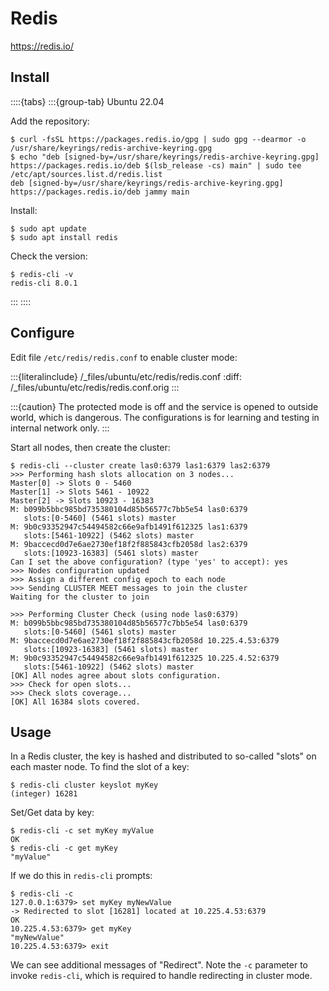# Redis

<https://redis.io/>

## Install

::::{tabs}
:::{group-tab} Ubuntu 22.04

Add the repository:

```console
$ curl -fsSL https://packages.redis.io/gpg | sudo gpg --dearmor -o /usr/share/keyrings/redis-archive-keyring.gpg
$ echo "deb [signed-by=/usr/share/keyrings/redis-archive-keyring.gpg] https://packages.redis.io/deb $(lsb_release -cs) main" | sudo tee /etc/apt/sources.list.d/redis.list
deb [signed-by=/usr/share/keyrings/redis-archive-keyring.gpg] https://packages.redis.io/deb jammy main
```

Install:

```console
$ sudo apt update
$ sudo apt install redis
```

Check the version:

```console
$ redis-cli -v
redis-cli 8.0.1
```

:::
::::

## Configure

Edit file `/etc/redis/redis.conf` to enable cluster mode:

:::{literalinclude} /_files/ubuntu/etc/redis/redis.conf
:diff: /_files/ubuntu/etc/redis/redis.conf.orig
:::

:::{caution}
The protected mode is off and the service is opened to outside world, which is dangerous. The configurations is for learning and testing in internal network only.
:::

Start all nodes, then create the cluster:

```console
$ redis-cli --cluster create las0:6379 las1:6379 las2:6379
>>> Performing hash slots allocation on 3 nodes...
Master[0] -> Slots 0 - 5460
Master[1] -> Slots 5461 - 10922
Master[2] -> Slots 10923 - 16383
M: b099b5bbc985bd735380104d85b56577c7bb5e54 las0:6379
   slots:[0-5460] (5461 slots) master
M: 9b0c93352947c54494582c66e9afb1491f612325 las1:6379
   slots:[5461-10922] (5462 slots) master
M: 9baccecd0d7e6ae2730ef18f2f885843cfb2058d las2:6379
   slots:[10923-16383] (5461 slots) master
Can I set the above configuration? (type 'yes' to accept): yes
>>> Nodes configuration updated
>>> Assign a different config epoch to each node
>>> Sending CLUSTER MEET messages to join the cluster
Waiting for the cluster to join

>>> Performing Cluster Check (using node las0:6379)
M: b099b5bbc985bd735380104d85b56577c7bb5e54 las0:6379
   slots:[0-5460] (5461 slots) master
M: 9baccecd0d7e6ae2730ef18f2f885843cfb2058d 10.225.4.53:6379
   slots:[10923-16383] (5461 slots) master
M: 9b0c93352947c54494582c66e9afb1491f612325 10.225.4.52:6379
   slots:[5461-10922] (5462 slots) master
[OK] All nodes agree about slots configuration.
>>> Check for open slots...
>>> Check slots coverage...
[OK] All 16384 slots covered.
```

## Usage

In a Redis cluster, the key is hashed and distributed to so-called "slots" on each master node. To find the slot of a key:

```console
$ redis-cli cluster keyslot myKey
(integer) 16281
```

Set/Get data by key:

```console
$ redis-cli -c set myKey myValue
OK
$ redis-cli -c get myKey
"myValue"
```

If we do this in `redis-cli` prompts:

```console
$ redis-cli -c
127.0.0.1:6379> set myKey myNewValue
-> Redirected to slot [16281] located at 10.225.4.53:6379
OK
10.225.4.53:6379> get myKey
"myNewValue"
10.225.4.53:6379> exit
```

We can see additional messages of "Redirect". Note the `-c` parameter to invoke `redis-cli`, which is required to handle redirecting in cluster mode.
